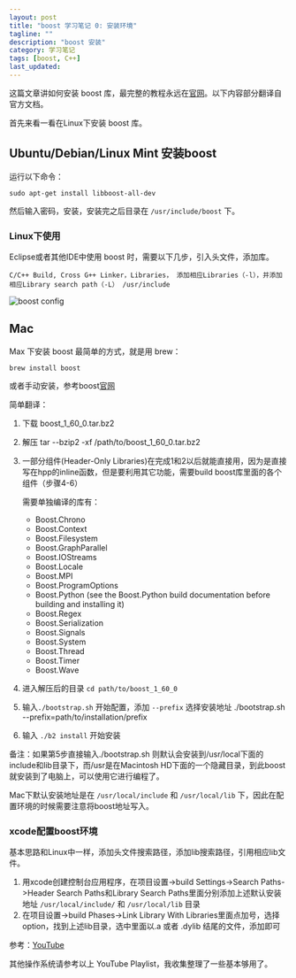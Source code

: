 ```yaml
---
layout: post
title: "boost 学习笔记 0: 安装环境"
tagline: ""
description: "boost 安装"
category: 学习笔记
tags: [boost, C++]
last_updated: 
---
```


这篇文章讲如何安装 boost 库，最完整的教程永远在[官网](http://www.boost.org/)。以下内容部分翻译自官方文档。

首先来看一看在Linux下安装 boost 库。

## Ubuntu/Debian/Linux Mint 安装boost

运行以下命令：

	sudo apt-get install libboost-all-dev

然后输入密码，安装，安装完之后目录在 `/usr/include/boost` 下。

### Linux下使用

Eclipse或者其他IDE中使用 boost 时，需要以下几步，引入头文件，添加库。

	C/C++ Build, Cross G++ Linker，Libraries， 添加相应Libraries（-l），并添加相应Library search path（-L） /usr/include

![boost config](https://lh3.googleusercontent.com/-jQywZCvSioI/Vnn7Tmepm-I/AAAAAAAA4rA/edGCX7VToVM/s912-Ic42/screenshot-window-2015-12-23-092918.png)


## Mac

Max 下安装 boost 最简单的方式，就是用 brew：

	brew install boost

或者手动安装，参考boost[官网](http://www.boost.org/doc/libs/1_60_0/more/getting_started/unix-variants.html)

简单翻译：

1. 下载 boost_1_60_0.tar.bz2
2. 解压 tar --bzip2 -xf /path/to/boost_1_60_0.tar.bz2
3. 一部分组件(Header-Only Libraries)在完成1和2以后就能直接用，因为是直接写在hpp的inline函数，但是要利用其它功能，需要build boost库里面的各个组件（步骤4-6）

    需要单独编译的库有：
    - Boost.Chrono
    - Boost.Context
    - Boost.Filesystem
    - Boost.GraphParallel
    - Boost.IOStreams
    - Boost.Locale
    - Boost.MPI
    - Boost.ProgramOptions
    - Boost.Python (see the Boost.Python build documentation before building and installing it)
    - Boost.Regex
    - Boost.Serialization
    - Boost.Signals
    - Boost.System
    - Boost.Thread
    - Boost.Timer
    - Boost.Wave

4. 进入解压后的目录 `cd path/to/boost_1_60_0`
5. 输入`./bootstrap.sh` 开始配置，添加 `--prefix` 选择安装地址
		./bootstrap.sh --prefix=path/to/installation/prefix
6. 输入 `./b2 install` 开始安装

备注：如果第5步直接输入./bootstrap.sh 则默认会安装到/usr/local下面的include和lib目录下，而/usr是在Macintosh HD下面的一个隐藏目录，到此boost就安装到了电脑上，可以使用它进行编程了。

Mac下默认安装地址是在 `/usr/local/include` 和 `/usr/local/lib` 下，因此在配置环境的时候需要注意将boost地址写入。

### xcode配置boost环境

基本思路和Linux中一样，添加头文件搜索路径，添加lib搜索路径，引用相应lib文件。

1. 用xcode创建控制台应用程序，在项目设置->build Settings->Search Paths->Header Search Paths和Library Search Paths里面分别添加上述默认安装地址 `/usr/local/include/` 和 `/usr/local/lib` 目录
2. 在项目设置->build Phases->Link Library With Libraries里面点加号，选择option，找到上述lib目录，选中里面以.a 或者 .dylib 结尾的文件，添加即可


参考：[YouTube](https://www.youtube.com/watch?v=z2o8wqhVh_M&list=PLKHfgb7QQO0gCMSg4BItxvA_gZPUXmSkb&index=2)

其他操作系统请参考以上 YouTube Playlist，我收集整理了一些基本够用了。